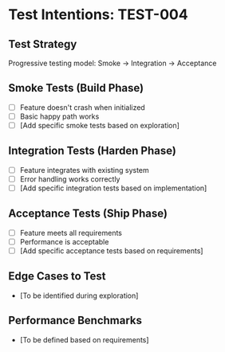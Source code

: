 # Test Intentions: TEST-004

## Test Strategy
Progressive testing model: Smoke → Integration → Acceptance

## Smoke Tests (Build Phase)
- [ ] Feature doesn't crash when initialized
- [ ] Basic happy path works
- [ ] [Add specific smoke tests based on exploration]

## Integration Tests (Harden Phase)
- [ ] Feature integrates with existing system
- [ ] Error handling works correctly
- [ ] [Add specific integration tests based on implementation]

## Acceptance Tests (Ship Phase)
- [ ] Feature meets all requirements
- [ ] Performance is acceptable
- [ ] [Add specific acceptance tests based on requirements]

## Edge Cases to Test
- [To be identified during exploration]

## Performance Benchmarks
- [To be defined based on requirements]

